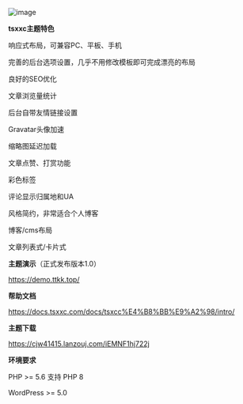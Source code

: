 ﻿![image](https://www.tsxxc.com/wp-content/uploads/2022/08/20220830062031649.jpg)

**tsxxc主题特色**

响应式布局，可兼容PC、平板、手机

完善的后台选项设置，几乎不用修改模板即可完成漂亮的布局

良好的SEO优化

文章浏览量统计

后台自带友情链接设置

Gravatar头像加速

缩略图延迟加载

文章点赞、打赏功能

彩色标签

评论显示归属地和UA

风格简约，非常适合个人博客

博客/cms布局

文章列表式/卡片式


**主题演示**（正式发布版本1.0）

https://demo.ttkk.top/

**帮助文档**

https://docs.tsxxc.com/docs/tsxcc%E4%B8%BB%E9%A2%98/intro/

**主题下载**

https://cjw41415.lanzouj.com/iEMNF1hj722j


**环境要求**

PHP >= 5.6 支持 PHP 8

WordPress >= 5.0